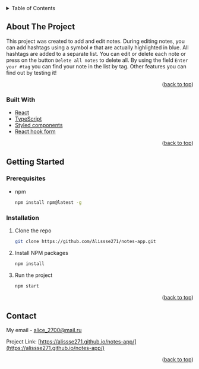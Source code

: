 <!-- TABLE OF CONTENTS -->
<details>
  <summary>Table of Contents</summary>
  <ol>
    <li>
      <a href="#about-the-project">About The Project</a>
      <ul>
        <li><a href="#built-with">Built With</a></li>
      </ul>
    </li>
    <li>
      <a href="#getting-started">Getting Started</a>
      <ul>
        <li><a href="#prerequisites">Prerequisites</a></li>
        <li><a href="#installation">Installation</a></li>
      </ul>
    </li>
    <li><a href="#contact">Contact</a></li>
  </ol>
</details>

<!-- ABOUT THE PROJECT -->

## About The Project

This project was created to add and edit notes. During editing notes, you can add hashtags using a symbol `#` that are actually highlighted in blue. All hashtags are added to a separate list. You can edit or delete each note or press on the button `Delete all notes` to delete all. By using the field `Enter your #tag` you can find your note in the list by tag. Other features you can find out by testing it!

<p align="right">(<a href="#readme-top">back to top</a>)</p>

### Built With

-   [React](https://reactjs.org/)
-   [TypeScript](https://www.typescriptlang.org/)
-   [Styled components](https://styled-components.com/)
-   [React hook form](https://react-hook-form.com/)

<p align="right">(<a href="#readme-top">back to top</a>)</p>

<!-- GETTING STARTED -->

## Getting Started

### Prerequisites

-   npm
    ```sh
    npm install npm@latest -g
    ```

### Installation

1. Clone the repo
    ```sh
    git clone https://github.com/Alissse271/notes-app.git
    ```
2. Install NPM packages
    ```sh
    npm install
    ```
3. Run the project
    ```sh
    npm start
    ```

<p align="right">(<a href="#readme-top">back to top</a>)</p>

<!-- CONTACT -->

## Contact

My email - [alice_2700@mail.ru](alice_2700@mail.ru)

Project Link: [https://alissse271.github.io/notes-app/](https://alissse271.github.io/notes-app/)

<p align="right">(<a href="#readme-top">back to top</a>)</p>
